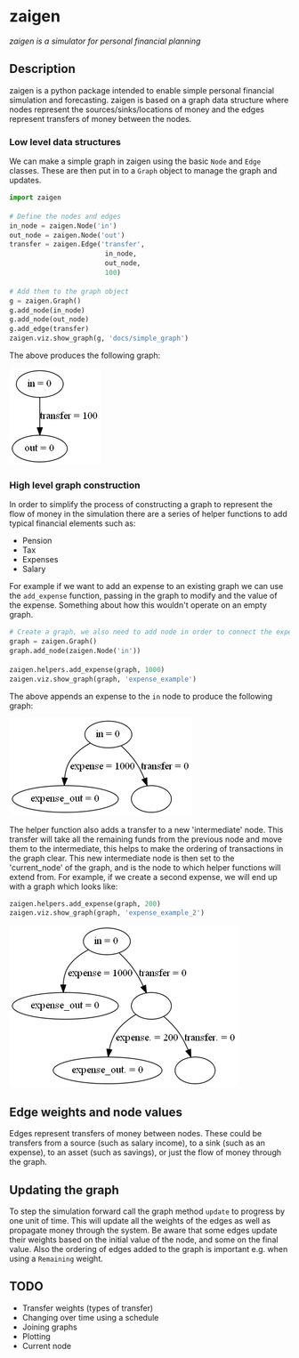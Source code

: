 # zaigen

_zaigen is a simulator for personal financial planning_

## Description

zaigen is a python package intended to enable simple personal financial simulation and forecasting. zaigen is based on a graph data structure where nodes represent the sources/sinks/locations of money and the edges represent transfers of money between the nodes.

### Low level data structures

We can make a simple graph in zaigen using the basic `Node` and `Edge` classes. These are then put in to a `Graph` object to manage the graph and updates.

```python
import zaigen

# Define the nodes and edges
in_node = zaigen.Node('in')
out_node = zaigen.Node('out')
transfer = zaigen.Edge('transfer',
                        in_node,
                        out_node,
                        100)

# Add them to the graph object
g = zaigen.Graph()
g.add_node(in_node)
g.add_node(out_node)
g.add_edge(transfer)
zaigen.viz.show_graph(g, 'docs/simple_graph')
```

The above produces the following graph:

![simple graph](docs/simple_graph.png)

### High level graph construction

In order to simplify the process of constructing a graph to represent the flow of money in the simulation there are a series of helper functions to add typical financial elements such as:

- Pension
- Tax
- Expenses
- Salary

For example if we want to add an expense to an existing graph we can use the `add_expense` function, passing in the graph to modify and the value of the expense. Something about how this wouldn't operate on an empty graph.

```python
# Create a graph, we also need to add node in order to connect the expense
graph = zaigen.Graph()
graph.add_node(zaigen.Node('in'))

zaigen.helpers.add_expense(graph, 1000)
zaigen.viz.show_graph(graph, 'expense_example')
```

The above appends an expense to the `in` node to produce the following graph:

![expense example](docs/expense_example.png)

The helper function also adds a transfer to a new 'intermediate' node. This transfer will take all the remaining funds from the previous node and move them to the intermediate, this helps to make the ordering of transactions in the graph clear. This new intermediate node is then set to the 'current_node' of the graph, and is the node to which helper functions will extend from. For example, if we create a second expense, we will end up with a graph which looks like:

```python
zaigen.helpers.add_expense(graph, 200)
zaigen.viz.show_graph(graph, 'expense_example_2')
```

![expense example](docs/expense_example_2.png)

## Edge weights and node values

Edges represent transfers of money between nodes. These could be transfers from a source (such as salary income), to a sink (such as an expense), to an asset (such as savings), or just the flow of money through the graph.

## Updating the graph

To step the simulation forward call the graph method `update` to progress by one unit of time. This will update all the weights of the edges as well as propagate money through the system. Be aware that some edges update their weights based on the initial value of the node, and some on the final value. Also the ordering of edges added to the graph is important e.g. when using a `Remaining` weight.

## TODO

- Transfer weights (types of transfer)
- Changing over time using a schedule
- Joining graphs
- Plotting
- Current node
